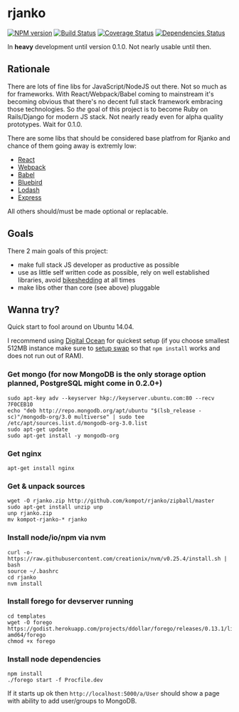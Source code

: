 # rjanko 

[![NPM version][npm-image]][npm-url] [![Build Status][travis-image]][travis-url] [![Coverage Status][coveralls-image]][coveralls-url] [![Dependencies Status][david-image]][david-url]

[npm-image]: http://img.shields.io/npm/v/rjanko.svg
[npm-url]: https://npmjs.org/package/rjanko

[travis-image]: https://travis-ci.org/kompot/rjanko.svg?branch=master
[travis-url]: https://travis-ci.org/kompot/rjanko

[coveralls-image]: https://coveralls.io/repos/kompot/rjanko/badge.svg?branch=master
[coveralls-url]: https://coveralls.io/r/kompot/rjanko?branch=master

[david-image]: https://david-dm.org/kompot/rjanko.svg
[david-url]: https://david-dm.org/kompot/rjanko 

In **heavy** development until version 0.1.0. Not nearly usable until then.

## Rationale

There are lots of fine libs for JavaScript/NodeJS out there. Not so much as for frameworks. With React/Webpack/Babel coming to mainstream it's becoming obvious that there's no decent full stack framework embracing those technologies. So *the* goal of this project is to become Ruby on Rails/Django for modern JS stack. Not nearly ready even for alpha quality prototypes. Wait for 0.1.0.

There are some libs that should be considered base platfrom for Rjanko and chance of them going away is extremly low:

- [React](http://facebook.github.io/react/)
- [Webpack](http://webpack.github.io/)
- [Babel](https://babeljs.io/)
- [Bluebird](https://github.com/petkaantonov/bluebird/)
- [Lodash](https://lodash.com/)
- [Express](http://expressjs.com/)

All others should/must be made optional or replacable.

## Goals

There 2 main goals of this project:

- make full stack JS developer as productive as possible 
- use as little self written code as possible, rely on well established 
libraries, avoid [bikeshedding](https://en.wikipedia.org/wiki/Parkinson's_law_of_triviality)
at all times
- make libs other than core (see above) pluggable

## Wanna try?

Quick start to fool around on Ubuntu 14.04.

I recommend using [Digital Ocean](https://www.digitalocean.com/?refcode=5cfd9196c66f) for quickest setup (if you choose smallest 512MB instance make sure to [setup swap](https://www.digitalocean.com/community/tutorials/how-to-add-swap-on-ubuntu-14-04) so that `npm install` works and does not run out of RAM).

### Get mongo (for now MongoDB is the only storage option planned, PostgreSQL might come in 0.2.0+)

```
sudo apt-key adv --keyserver hkp://keyserver.ubuntu.com:80 --recv 7F0CEB10
echo "deb http://repo.mongodb.org/apt/ubuntu "$(lsb_release -sc)"/mongodb-org/3.0 multiverse" | sudo tee /etc/apt/sources.list.d/mongodb-org-3.0.list
sudo apt-get update
sudo apt-get install -y mongodb-org
```

### Get nginx

```
apt-get install nginx
```

### Get & unpack sources

```
wget -O rjanko.zip http://github.com/kompot/rjanko/zipball/master
sudo apt-get install unzip unp
unp rjanko.zip
mv kompot-rjanko-* rjanko
```

### Install node/io/npm via nvm

```
curl -o- https://raw.githubusercontent.com/creationix/nvm/v0.25.4/install.sh | bash
source ~/.bashrc
cd rjanko
nvm install
```

### Install forego for devserver running
```
cd templates
wget -O forego https://godist.herokuapp.com/projects/ddollar/forego/releases/0.13.1/linux-amd64/forego
chmod +x forego
```

### Install node dependencies

```
npm install
./forego start -f Procfile.dev
```

If it starts up ok then `http://localhost:5000/a/User` should show a page with ability to add user/groups to MongoDB.
